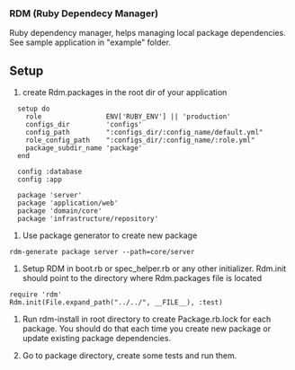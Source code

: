 ### RDM (Ruby Dependecy Manager)

Ruby dependency manager, helps managing local package dependencies.
See sample application in "example" folder.


## Setup
1. create Rdm.packages in the root dir of your application
```
  setup do
    role                ENV['RUBY_ENV'] || 'production'
    configs_dir         'configs'
    config_path         ":configs_dir/:config_name/default.yml"
    role_config_path    ":configs_dir/:config_name/:role.yml"
    package_subdir_name 'package'
  end

  config :database
  config :app

  package 'server'
  package 'application/web'
  package 'domain/core'
  package 'infrastructure/repository'
```

1. Use package generator to create new package
  ```
  rdm-generate package server --path=core/server
  ```

1. Setup RDM in boot.rb or spec_helper.rb or any other initializer. Rdm.init should point to the directory where Rdm.packages file is located

  ```
  require 'rdm'
  Rdm.init(File.expand_path("../../", __FILE__), :test)
  ```

1. Run rdm-install in root directory to create Package.rb.lock for each package. You should do that each time you create new package or update existing package dependencies.

1. Go to package directory, create some tests and run them.
